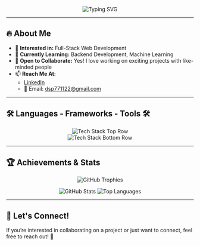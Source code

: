 <p align="center">
  <img src="https://readme-typing-svg.herokuapp.com?font=Fira+Code&size=30&pause=1000&color=61DAFB¢er=true&vCenter=true&width=600&lines=Hi%2C+I'm+Devi+Sree+Prasanth+Reddy!;Full-Stack+Web+Developer+%F0%9F%9A%80;Passionate+About+AI+%26+ML+%F0%9F%92%A1" alt="Typing SVG" />
</p>

---

## 🔥 About Me  
- 👀 **Interested in:** Full-Stack Web Development  
- 🌱 **Currently Learning:** Backend Development, Machine Learning  
- 💞️ **Open to Collaborate:** Yes! I love working on exciting projects with like-minded people  
- 📫 **Reach Me At:**  
  - [LinkedIn](https://www.linkedin.com/in/b-devi-sree-prasanth-reddy-41b540256/)  
  - 📧 Email: [dsp771122@gmail.com](mailto:dsp771122@gmail.com)  

---

## 🛠️ Languages - Frameworks - Tools 🛠️  
<p align="center">
  <img src="https://skillicons.dev/icons?theme=dark&i=html,css,javascript,react,nodejs,express,mongodb" alt="Tech Stack Top Row" />
  <br>
  <img src="https://skillicons.dev/icons?theme=dark&i=mysql,postman,github,git,cpp,python,java,c" alt="Tech Stack Bottom Row" />
</p>

---

## 🏆 Achievements & Stats  
<p align="center">
  <img src="https://github-profile-trophy.vercel.app/?username=DeviSreePrasanth&theme=dracula&margin-w=15&margin-h=15" alt="GitHub Trophies" />
</p>

<p align="center">
  <img src="https://github-readme-stats.vercel.app/api?username=DeviSreePrasanth&show_icons=true&theme=dracula" alt="GitHub Stats" />
  <img src="https://github-readme-stats.vercel.app/api/top-langs/?username=DeviSreePrasanth&layout=compact&theme=dracula" alt="Top Languages" />
</p>

---

## 🎯 Let's Connect!  
If you’re interested in collaborating on a project or just want to connect, feel free to reach out! 🚀  

<!---
DeviSreePrasanth/DeviSreePrasanth is a ✨ special ✨ repository because its README.md (this file) appears on your GitHub profile.
You can click the Preview link to take a look at your changes.
--->
